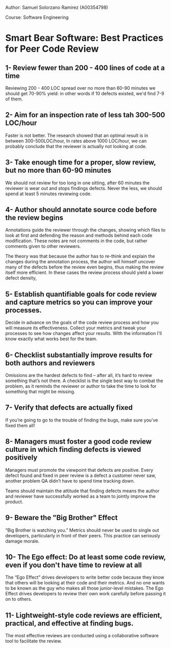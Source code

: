 Author: Samuel Solorzano Ramirez (A00354798)

Course: Software Engineering

Smart Bear Software: Best Practices for Peer Code Review
=====

1- Review fewer than 200 - 400 lines of code at a time
-----

Reviewing 200 - 400 LOC spread over no more than 60-90 minutes we should get 70-90% yield: in other words if 10 defects existed, we'd find 7-9 of them.

2- Aim for an inspection rate of less tah 300-500 LOC/hour
-----

Faster is not better. The research showed that an optimal result is in between 300-500LOC/hour, In rates above 1000 LOC/hour, we can probably conclude that the reviewer is actually not looking at code.

3- Take enough time for a proper, slow review, but no more than 60-90 minutes
-----

We should not review for too long in one sitting, after 60 minutes the reviewer is wear out and stops findings defects. Never the less, we should spend at least 5 minutes reviewing code.

4- Author should annotate source code before the review begins
-----

Annotations guide the reviewer through the changes, showing which files to look at first and defending the reason and methods behind each code modification. These notes are not comments in the code, but rather comments given to other reviewers.

The theory was that because the author has to re-think and explain the changes during the annotation process, the author will himself uncover many of the defects before the review even begins, thus making the review itself more efficient. In these cases the review process should yield a lower defect density,

5- Establish quantifiable goals for code review and capture metrics so you can improve your processes.
-----

Decide in advance on the goals of the code review process and how you will measure its effectiveness.  Collect your metrics and tweak your processes to see how changes affect your results. WIth the information I'll know exactly what works best for the team.

6- Checklist substantially improve results for both authors and reviewers
-----

Omissions are the hardest defects to find – after all, it’s hard to review something that’s not there. A checklist is the single best way to combat the problem, as it reminds the reviewer or author to take the time to look for something that might be missing.

7- Verify that defects are actually fixed
-----

If you’re going to go to the trouble of finding the bugs, make sure you’ve fixed them all!

8- Managers must foster a good code review culture in which finding defects is viewed positively
-----

Managers must promote the viewpoint that defects are positive. Every defect found and fixed in peer review is a defect a customer never saw, another problem QA didn’t have to spend time tracking down.

Teams should maintain the attitude that finding defects means the author and reviewer have successfully worked as a team to jointly improve the product.

9- Beware the "Big Brother" Effect
-----

“Big Brother is watching you.” Metrics should never be used to single out developers, particularly in front of their peers. This practice can seriously damage morale.

10- The Ego effect: Do at least some code review, even if you don't have time to review at all
-----

The “Ego Effect” drives developers to write better code because they know that others will be looking at their code and their metrics. And no one wants to be known as the guy who makes all those junior-level mistakes. The Ego Effect drives developers to review their own work carefully before passing it on to others.

11- Lightweight-style code reviews are efficient, practical, and effective at finding bugs.
-----

The most effective reviews are conducted using a collaborative software tool to facilitate the review.
